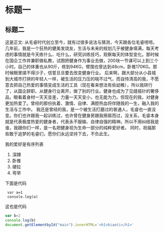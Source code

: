 # 标题一 

## 标题二

这是正文:
        从毛睿时代创立至今，就有过很多说法与猜测，今天跟各位毛睿唠唠。几年前，我是一个狂热的健美发烧友，生活与未来的规划几乎被健身填满，每天考虑的事情就是今天练什么、吃什么，研究训练技巧，观察每天的体型变化。那时候在国企工作并兼职做私教，试图把健身作为事业去做，200块一节课可以上到三个小时。自己的体重也从90斤，练到94KG，臂围也曾达到48cm，卧推170KG。那时候眼里揉不得沙子，信誓旦旦要去改变健身行业。
后来啊，跟大部分从小县城到大城市打拼的年轻人一样，被生活的压力压的喘不过气，而自恃清高的我，不愿意去把自己热爱的事情变成生活的工具（现在看来想法有些幼稚），所以我转行了，从国企辞职、从健身行业离开，做了别的行业。健身也成为了见缝插针的奢侈品，眼看着身材一天天变差，力量一天天变小，也无能为力。但现在的我，对健身更加热爱了。曾经的那份执着、激情、自律、满腔热血将伴随我的一生，融入我的生活与工作中。
我还是曾经的我，是一个被生活打磨过的普通人，毛睿也一直没变。你们也许跟我一起训练过，也许曾在健身房跟我擦肩而过，没关系，毛睿本身就是代表极度热爱的健身者，代表永不服输、自律自强的精神。所以不用纠结我是谁，我跟你们一样，是一名把健身视为生命一部分的纯粹爱好者。
同时，祝福那些敢于追梦的毛睿们，愿你们永远坚持下去，不负此生。

我的爱好是有序列表
1. 深蹲
2. 卧推
3. 硬拉
4. 弯举


下面是代码

     var a=1
     console.log(a)
    
这也是代码

```javascript
var b=2
console.log(b)
document.getElementbyId("main").innerHTML='<h1>biaoti</h1>'
```
